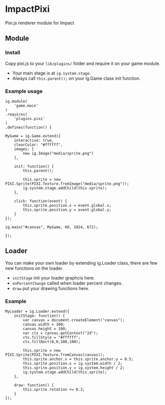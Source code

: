 ImpactPixi
==========

Pixi.js renderer module for Impact

## Module

### Install

Copy pixi.js to your `lib/plugins/` folder and require it on your game module.

- Your main stage is at `ig.system.stage`.
- Always call `this.parent();` on your ig.Game class init function.

### Example usage

	ig.module(
		'game.main'
	)
	.requires(
		'plugins.pixi'
	)
	.defines(function() {

	MyGame = ig.Game.extend({
		interactive: true,
		clearColor: "#ffffff",
		images: [
			new ig.Image("media/sprite.png")
		],

		init: function() {
			this.parent();

			this.sprite = new PIXI.Sprite(PIXI.Texture.fromImage("media/sprite.png"));
			ig.system.stage.addChild(this.sprite);
		},

		click: function(event) {
			this.sprite.position.x = event.global.x;
			this.sprite.position.y = event.global.y;
		}
	});

	ig.main("#canvas", MyGame, 60, 1024, 672);

	});

## Loader

You can make your own loader by extending ig.Loader class, there are few new functions on the loader.

- `initStage` init your loader graphcis here.
- `onPercentChange` called when loader percent changes.
- `draw` put your drawing functions here.

### Example

	MyLoader = ig.Loader.extend({
		initStage: function() {
			var canvas = document.createElement("canvas");
			canvas.width = 100;
			canvas.height = 100;
			var ctx = canvas.getContext("2d");
			ctx.fillStyle = "#ffffff";
			ctx.fillRect(0,0,100,100);

			this.sprite = new PIXI.Sprite(PIXI.Texture.fromCanvas(canvas));
			this.sprite.anchor.x = this.sprite.anchor.y = 0.5;
			this.sprite.position.x = ig.system.width / 2;
			this.sprite.position.y = ig.system.height / 2;
			ig.system.stage.addChild(this.sprite);
		},

		draw: function() {
			this.sprite.rotation += 0.2;
		}
	});